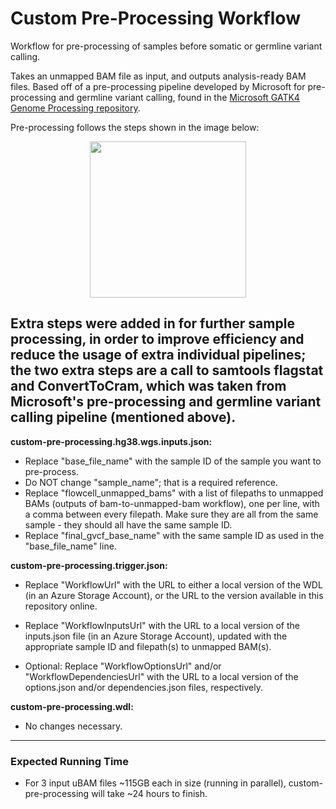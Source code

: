 # Custom Pre-Processing Workflow
Workflow for pre-processing of samples before somatic or germline variant calling.

Takes an unmapped BAM file as input, and outputs analysis-ready BAM files. Based off of a pre-processing pipeline developed by Microsoft for pre-processing and germline variant calling, found in the [Microsoft GATK4 Genome Processing repository](https://github.com/microsoft/gatk4-genome-processing-pipeline-azure).

Pre-processing follows the steps shown in the image below:

<p align="center"><img src="https://drive.google.com/uc?id=14lxMPZcatIP5xFboYO--t71_LdHBN0FU" width="250"></p>

Extra steps were added in for further sample processing, in order to improve efficiency and reduce the usage of extra individual pipelines; the two extra steps are a call to samtools flagstat and ConvertToCram, which was taken from Microsoft's pre-processing and germline variant calling pipeline (mentioned above).
---

**custom-pre-processing.hg38.wgs.inputs.json:** 

* Replace "base_file_name" with the sample ID of the sample you want to pre-process.
* Do NOT change "sample_name"; that is a required reference.
* Replace "flowcell_unmapped_bams" with a list of filepaths to unmapped BAMs (outputs of bam-to-unmapped-bam workflow), one per line, with a comma between every filepath. Make sure they are all from the same sample - they should all have the same sample ID.
* Replace "final_gvcf_base_name" with the same sample ID as used in the "base_file_name" line.

**custom-pre-processing.trigger.json:**

* Replace "WorkflowUrl" with the URL to either a local version of the WDL (in an Azure Storage Account), or the URL to the version available in this repository online.

* Replace "WorkflowInputsUrl" with the URL to a local version of the inputs.json file (in an Azure Storage Account), updated with the appropriate sample ID and filepath(s) to unmapped BAM(s).

* Optional: Replace "WorkflowOptionsUrl" and/or "WorkflowDependenciesUrl" with the URL to a local version of the options.json and/or dependencies.json files, respectively.

**custom-pre-processing.wdl:**

* No changes necessary.

---

### Expected Running Time
* For 3 input uBAM files ~115GB each in size (running in parallel), custom-pre-processing will take ~24 hours to finish.
